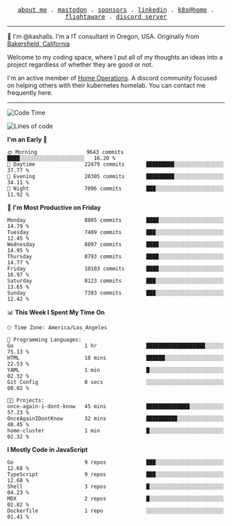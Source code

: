 <p align="center">
  <samp>
    <a href="https://jordanjones.org/">about me</a> .
    <a rel="me" href="https://mastodon.social/@kashall">mastodon</a> .
    <a href="https://github.com/sponsors/kashalls">sponsors</a> .
    <a href="https://linkedin.com/in/jordpjones">linkedin</a> .
    <a href="https://github.com/kashalls/home-cluster">k8s@home</a> .
    <a href="https://flightaware.com/adsb/stats/user/kashalls">flightaware</a> .
    <a href="https://discord.gg/V2WrCfqba9">discord server</a>
  </samp>
</p>

----------------------------------------------------------------

:wave: I'm @kashalls. I'm a IT consultant in Oregon, USA. Originally from [Bakersfield, California](https://maps.app.goo.gl/QQMtywTWghpXB6Tu6)

Welcome to my coding space, where I put all of my thoughts an ideas into a project regardless of whether they are good or not.

I'm an active member of [Home Operations](https://discord.gg/home-operations). A discord community focused on helping others with their kubernetes homelab. You can contact me frequently here.

----------------------------------------------------------------
<!--START_SECTION:waka-->
![Code Time](http://img.shields.io/badge/Code%20Time-2%2C263%20hrs-blue)

![Lines of code](https://img.shields.io/badge/From%20Hello%20World%20I%27ve%20Written-10.3%20million%20lines%20of%20code-blue)

**I'm an Early 🐤** 

```text
🌞 Morning                9643 commits        ████░░░░░░░░░░░░░░░░░░░░░   16.20 % 
🌆 Daytime                22479 commits       █████████░░░░░░░░░░░░░░░░   37.77 % 
🌃 Evening                20305 commits       █████████░░░░░░░░░░░░░░░░   34.11 % 
🌙 Night                  7096 commits        ███░░░░░░░░░░░░░░░░░░░░░░   11.92 % 
```
📅 **I'm Most Productive on Friday** 

```text
Monday                   8805 commits        ████░░░░░░░░░░░░░░░░░░░░░   14.79 % 
Tuesday                  7409 commits        ███░░░░░░░░░░░░░░░░░░░░░░   12.45 % 
Wednesday                8897 commits        ████░░░░░░░░░░░░░░░░░░░░░   14.95 % 
Thursday                 8793 commits        ████░░░░░░░░░░░░░░░░░░░░░   14.77 % 
Friday                   10103 commits       ████░░░░░░░░░░░░░░░░░░░░░   16.97 % 
Saturday                 8123 commits        ███░░░░░░░░░░░░░░░░░░░░░░   13.65 % 
Sunday                   7393 commits        ███░░░░░░░░░░░░░░░░░░░░░░   12.42 % 
```


📊 **This Week I Spent My Time On** 

```text
🕑︎ Time Zone: America/Los_Angeles

💬 Programming Languages: 
Go                       1 hr                ███████████████████░░░░░░   75.13 % 
HTML                     18 mins             ██████░░░░░░░░░░░░░░░░░░░   22.53 % 
YAML                     1 min               █░░░░░░░░░░░░░░░░░░░░░░░░   02.32 % 
Git Config               0 secs              ░░░░░░░░░░░░░░░░░░░░░░░░░   00.02 % 

🐱‍💻 Projects: 
once-again-i-dont-know   45 mins             ██████████████░░░░░░░░░░░   57.23 % 
OnceAgainIDontKnow       32 mins             ██████████░░░░░░░░░░░░░░░   40.45 % 
home-cluster             1 min               █░░░░░░░░░░░░░░░░░░░░░░░░   02.32 % 
```

**I Mostly Code in JavaScript** 

```text
Go                       9 repos             ███░░░░░░░░░░░░░░░░░░░░░░   12.68 % 
TypeScript               9 repos             ███░░░░░░░░░░░░░░░░░░░░░░   12.68 % 
Shell                    3 repos             █░░░░░░░░░░░░░░░░░░░░░░░░   04.23 % 
MDX                      2 repos             █░░░░░░░░░░░░░░░░░░░░░░░░   02.82 % 
Dockerfile               1 repo              ░░░░░░░░░░░░░░░░░░░░░░░░░   01.41 % 
```




<!--END_SECTION:waka-->